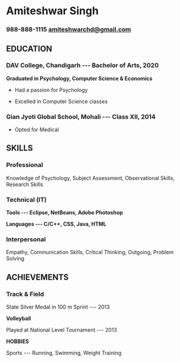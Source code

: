 # **Amiteshwar Singh**

### 988-888-1115              amiteshwarchd@gmail.com

## **EDUCATION**

### **DAV College, Chandigarh --- Bachelor of Arts, 2020**

**Graduated in Psychology, Computer Science & Economics**

- Had a passion for Psychology

- Excelled in Computer Science classes

### **Gian Jyoti Global School, Mohali --- Class XII, 2014**

- Opted for Medical

## **SKILLS**

### **Professional**

Knowledge of Psychology, Subject Assessment, Observational Skills, Research Skills

### **Technical (IT)**

**Tools --- Eclipse, NetBeans, Adobe Photoshop**

**Languages --- C/C++, CSS, Java, HTML**

### **Interpersonal**

Empathy, Communication Skills, Critical Thinking, Outgoing, Problem Solving

## **ACHIEVEMENTS**

### **Track & Field**

State Silver Medal in 100 m Sprint --- 2013

**Volleyball**

Played at National Level Tournament --- 2013

**HOBBIES**

Sports --- Running, Swimming, Weight Training
